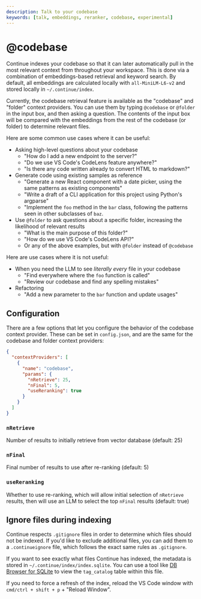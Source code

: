 ```yaml
---
description: Talk to your codebase
keywords: [talk, embeddings, reranker, codebase, experimental]
---
```


# @codebase

Continue indexes your codebase so that it can later automatically pull in the most relevant context from throughout your workspace. This is done via a combination of embeddings-based retrieval and keyword search. By default, all embeddings are calculated locally with `all-MiniLM-L6-v2` and stored locally in `~/.continue/index`.

Currently, the codebase retrieval feature is available as the "codebase" and "folder" context providers. You can use them by typing `@codebase` or `@folder` in the input box, and then asking a question. The contents of the input box will be compared with the embeddings from the rest of the codebase (or folder) to determine relevant files.

Here are some common use cases where it can be useful:

- Asking high-level questions about your codebase
  - "How do I add a new endpoint to the server?"
  - "Do we use VS Code's CodeLens feature anywhere?"
  - "Is there any code written already to convert HTML to markdown?"
- Generate code using existing samples as reference
  - "Generate a new React component with a date picker, using the same patterns as existing components"
  - "Write a draft of a CLI application for this project using Python's argparse"
  - "Implement the `foo` method in the `bar` class, following the patterns seen in other subclasses of `baz`.
- Use `@folder` to ask questions about a specific folder, increasing the likelihood of relevant results
  - "What is the main purpose of this folder?"
  - "How do we use VS Code's CodeLens API?"
  - Or any of the above examples, but with `@folder` instead of `@codebase`

Here are use cases where it is not useful:

- When you need the LLM to see _literally every_ file in your codebase
  - "Find everywhere where the `foo` function is called"
  - "Review our codebase and find any spelling mistakes"
- Refactoring
  - "Add a new parameter to the `bar` function and update usages"

## Configuration

There are a few options that let you configure the behavior of the codebase context provider. These can be set in `config.json`, and are the same for the codebase and folder context providers:

```json title="config.json"
{
  "contextProviders": [
    {
      "name": "codebase",
      "params": {
        "nRetrieve": 25,
        "nFinal": 5,
        "useReranking": true
      }
    }
  ]
}
```

### `nRetrieve`

Number of results to initially retrieve from vector database (default: 25)

### `nFinal`

Final number of results to use after re-ranking (default: 5)

### `useReranking`

Whether to use re-ranking, which will allow initial selection of `nRetrieve` results, then will use an LLM to select the top `nFinal` results (default: true)

## Ignore files during indexing

Continue respects `.gitignore` files in order to determine which files should not be indexed. If you'd like to exclude additional files, you can add them to a `.continueignore` file, which follows the exact same rules as `.gitignore`.

If you want to see exactly what files Continue has indexed, the metadata is stored in `~/.continue/index/index.sqlite`. You can use a tool like [DB Browser for SQLite](https://sqlitebrowser.org/) to view the `tag_catalog` table within this file.

If you need to force a refresh of the index, reload the VS Code window with `cmd/ctrl + shift + p` + "Reload Window".
